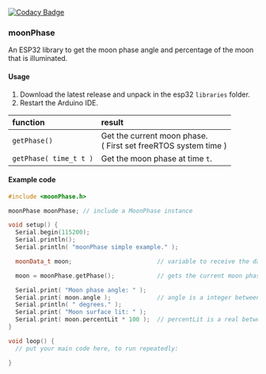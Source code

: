 [![Codacy Badge](https://api.codacy.com/project/badge/Grade/8bc0dca32db84bb5a3b762be8d48d2b3)](https://www.codacy.com/manual/CelliesProjects/moonPhase?utm_source=github.com&amp;utm_medium=referral&amp;utm_content=CelliesProjects/moonPhase&amp;utm_campaign=Badge_Grade)
### moonPhase

An ESP32 library to get the moon phase angle and percentage of the moon that is illuminated.

#### Usage

1. Download the latest release and unpack in the esp32 `libraries` folder.
2. Restart the Arduino IDE.

|function          | result                               |
|:-----------------|:-------------------------------------|
| `getPhase()` | Get the current moon phase.<br>( First set freeRTOS system time ) |
| `getPhase( time_t t )` | Get the moon phase at time `t`. |

#### Example code

````c++
#include <moonPhase.h>

moonPhase moonPhase; // include a MoonPhase instance

void setup() {
  Serial.begin(115200);
  Serial.println();
  Serial.println( "moonPhase simple example." );

  moonData_t moon;                        // variable to receive the data

  moon = moonPhase.getPhase();            // gets the current moon phase ( 1/1/1970 at 00:00:00 UTC )

  Serial.print( "Moon phase angle: " );
  Serial.print( moon.angle );             // angle is a integer between 0-360
  Serial.println( " degrees." );
  Serial.print( "Moon surface lit: " );
  Serial.print( moon.percentLit * 100 );  // percentLit is a real between 0-1
}

void loop() {
  // put your main code here, to run repeatedly:

}
````
